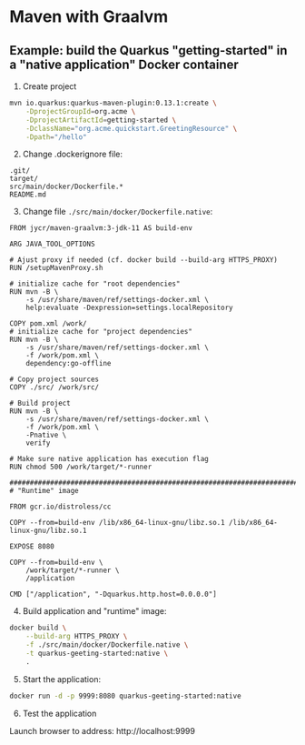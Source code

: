 # Maven with Graalvm

## Example: build the Quarkus "getting-started" in a "native application" Docker container

1. Create project

```bash
mvn io.quarkus:quarkus-maven-plugin:0.13.1:create \
    -DprojectGroupId=org.acme \
    -DprojectArtifactId=getting-started \
    -DclassName="org.acme.quickstart.GreetingResource" \
    -Dpath="/hello"
```

2. Change .dockerignore file:

```
.git/
target/
src/main/docker/Dockerfile.*
README.md
```

3. Change file `./src/main/docker/Dockerfile.native`:

```
FROM jycr/maven-graalvm:3-jdk-11 AS build-env

ARG JAVA_TOOL_OPTIONS

# Ajust proxy if needed (cf. docker build --build-arg HTTPS_PROXY)
RUN /setupMavenProxy.sh

# initialize cache for "root dependencies"
RUN mvn -B \
    -s /usr/share/maven/ref/settings-docker.xml \
    help:evaluate -Dexpression=settings.localRepository

COPY pom.xml /work/
# initialize cache for "project dependencies"
RUN mvn -B \
    -s /usr/share/maven/ref/settings-docker.xml \
    -f /work/pom.xml \
    dependency:go-offline

# Copy project sources
COPY ./src/ /work/src/

# Build project
RUN mvn -B \
    -s /usr/share/maven/ref/settings-docker.xml \
    -f /work/pom.xml \
    -Pnative \
    verify

# Make sure native application has execution flag
RUN chmod 500 /work/target/*-runner

####################################################################################################
# "Runtime" image

FROM gcr.io/distroless/cc

COPY --from=build-env /lib/x86_64-linux-gnu/libz.so.1 /lib/x86_64-linux-gnu/libz.so.1

EXPOSE 8080

COPY --from=build-env \
    /work/target/*-runner \
    /application

CMD ["/application", "-Dquarkus.http.host=0.0.0.0"]
```

4. Build application and "runtime" image:

```bash
docker build \
    --build-arg HTTPS_PROXY \
    -f ./src/main/docker/Dockerfile.native \
    -t quarkus-geeting-started:native \
    .
```

5. Start the application:

```bash
docker run -d -p 9999:8080 quarkus-geeting-started:native
```

6. Test the application

Launch browser to address: http://localhost:9999
